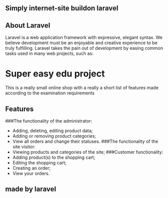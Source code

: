 ## Simply internet-site buildon laravel

## About Laravel

Laravel is a web application framework with expressive, elegant syntax. We believe development must be an enjoyable and creative experience to be truly fulfilling. Laravel takes the pain out of development by easing common tasks used in many web projects, such as:

# Super easy edu project

This is a really small online shop with a really a short list of features made according to the examination requirements

## Features
###The functionality of the administrator:
- Adding, deleting, editing product data;
- Adding or removing product categories;
- View all orders and change their statuses.
###The functionality of the site visitor:
- Viewing products and categories of the site;
###Customer functionality:
- Adding product(s) to the shopping cart;
- Editing the shopping cart;
- Creating an order;
- View your orders.
 

## made by laravel
